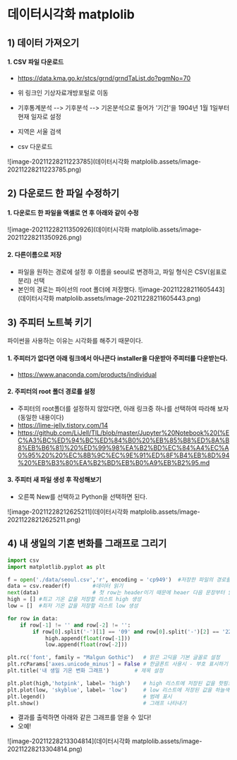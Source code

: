 

# 데이터시각화 matplolib



## 1) 데이터 가져오기 

#### 1. CSV 파일 다운로드

- https://data.kma.go.kr/stcs/grnd/grndTaList.do?pgmNo=70

- 위 링크인 기상자료개방포털로 이동
- 기후통계분석 --> 기후분석 --> 기온분석으로 들어가 '기간'을 1904년 1월 1일부터 현재 일자로 설정
- 지역은 서울 검색
- csv 다운로드

![image-20211228211223785](데이터시각화 matplolib.assets/image-20211228211223785.png)

## 2) 다운로드 한 파일 수정하기

#### 1. 다운로드 한 파일을 엑셀로 연 후 아래와 같이 수정

![image-20211228211350926](데이터시각화 matplolib.assets/image-20211228211350926.png)

#### 2. 다른이름으로 저장

- 파일을 원하는 경로에 설정 후 이름을 seoul로 변경하고, 파일 형식은 CSV(쉼표로 분리) 선택
- 본인의 경로는 파이선의 root 폴더에 저장했다.
![image-20211228211605443](데이터시각화 matplolib.assets/image-20211228211605443.png)



## 3) 주피터 노트북 키기

파이썬을 사용하는 이유는 시각화를 해주기 때문이다. 

#### 1. 주피터가 없다면 아래 링크에서 아나콘다 installer을 다운받아 주피터를 다운받는다.

- https://www.anaconda.com/products/individual

#### 2. 주피터의 root 폴더 경로를 설정

- 주피터의 root폴더를 설정하지 않았다면, 아래 링크중 하나를 선택하여 따라해 보자 (동일한 내용이다)
- https://lime-jelly.tistory.com/14
- https://github.com/LiJell/TIL/blob/master/Jupyter%20Notebook%20(%EC%A3%BC%ED%94%BC%ED%84%B0%20%EB%85%B8%ED%8A%B8%EB%B6%81)%20%ED%99%98%EA%B2%BD%EC%84%A4%EC%A0%95%20%20%EC%8B%9C%EC%9E%91%ED%8F%B4%EB%8D%94%20%EB%B3%80%EA%B2%BD%EB%B0%A9%EB%B2%95.md

#### 3. 주피터 새 파일 생성 후 작성해보기

- 오른쪽 New를 선택하고 Python을 선택하면 된다.

![image-20211228212625211](데이터시각화 matplolib.assets/image-20211228212625211.png)



## 4) 내 생일의 기혼 변화를 그래프로 그리기

```python
import csv
import matplotlib.pyplot as plt

f = open('./data/seoul.csv','r', encoding = 'cp949')  #저장한 파일의 경로를 입력하여 데이터를 연다                 
data = csv.reader(f)       #데이터 읽기
next(data)                 # 첫 row는 header이기 때문에 heaer 다음 문장부터 읽기 위해 이렇게 입력한다.
high = [] #최고 기온 값을 저장할 리스트 high 생성
low = []  #최저 기온 값을 저장할 리스트 low 생성

for row in data:
    if row[-1] != '' and row[-2] != '':                                    #최고 기온값과 최저 기온 값이 존재한다면 
        if row[0].split('-')[1] == '09' and row[0].split('-')[2] == '22':  # 날짜 값을 -문자를 기준으로 구분하여 저장
            high.append(float(row[-1]))                                    #최고 기온 값을 high 리스트에 저장
            low.append(float(row[-2]))                                     #최저 기온 값을 low 리스트에 저장

plt.rc('font', family = "Malgun Gothic")   # 맑은 고딕을 기본 글꼴로 설정
plt.rcParams['axes.unicode_minus'] = False # 한글폰트 사용시 - 부호 표시하기
plt.title('내 생일 기온 변화 그래프')        # 제목 설정

plt.plot(high,'hotpink', label= 'high')    # high 리스트에 저장된 값을 핫핑크로 표시하고 레이블 표시
plt.plot(low, 'skyblue', label= 'low')     # low 리스트에 저장된 값을 하늘색으로 표시하고 레이블 표시
plt.legend()                               # 범례 표시
plt.show()                                 # 그래프 나타내기
```

- 결과를 출력하면 아래와 같은 그래프를 얻을 수 있다!
- 오예!

![image-20211228213304814](데이터시각화 matplolib.assets/image-20211228213304814.png)
